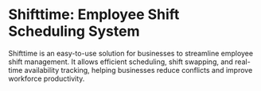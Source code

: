 # Shifttime: Employee Shift Scheduling System
Shifttime is an easy-to-use solution for businesses to streamline employee shift management. It allows efficient scheduling, shift swapping, and real-time availability tracking, helping businesses reduce conflicts and improve workforce productivity.
